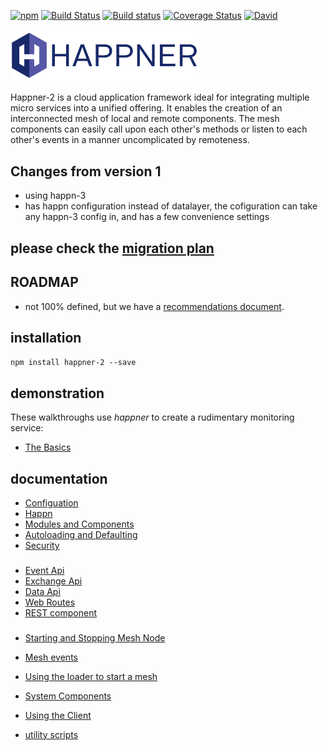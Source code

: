 [![npm](https://img.shields.io/npm/v/happner-2.svg)](https://www.npmjs.com/package/happner-2) [![Build Status](https://travis-ci.org/happner/happner-2.svg?branch=master)](https://travis-ci.org/happner/happner-2) [![Build status](https://ci.appveyor.com/api/projects/status/e5yrnt4fca59hksc/branch/master?svg=true)](https://ci.appveyor.com/project/happner/happner-2/branch/master) [![Coverage Status](https://coveralls.io/repos/happner/happner-2/badge.svg?branch=develop&service=github)](https://coveralls.io/github/happner/happner-2?branch=master) [![David](https://img.shields.io/david/happner/happner-2.svg)](https://img.shields.io/david/happner/happner-2.svg)

<img src="https://raw.githubusercontent.com/happner/happner-website/master/images/HAPPNER%20Logo.png" width="300"></img>

Happner-2 is a cloud application framework ideal for integrating multiple micro services into a unified offering. It enables the creation of an interconnected mesh of local and remote components. The mesh components can easily call upon each other's methods or listen to each other's events in a manner uncomplicated by remoteness.

## Changes from version 1

* using happn-3
* has happn configuration instead of datalayer, the cofiguration can take any happn-3 config in, and has a few convenience settings

please check the [migration plan](https://github.com/happner/happner-2/blob/master/docs/migration-plan.md)
---------------------------------------------

## ROADMAP

* not 100% defined, but we have a [recommendations document](https://docs.google.com/document/d/1IQc-VBdun8gQTaJ6CSPD0-5BArc0AS6gIkFh-Dx59yE/edit?usp=sharing).

## installation

`npm install happner-2 --save`

## demonstration

These walkthroughs use *happner* to create a rudimentary monitoring service:

* [The Basics](https://github.com/happner/happner-2/blob/master/docs/walkthrough/the-basics.md)


## documentation

* [Configuation](https://github.com/happner/happner-2/blob/master/docs/configuration.md)
* [Happn](https://github.com/happner/happner-2/blob/master/docs/happn.md)
* [Modules and Components](https://github.com/happner/happner-2/blob/master/docs/modules.md)
* [Autoloading and Defaulting](https://github.com/happner/happner-2/blob/master/docs/autoload.md)
* [Security](https://github.com/happner/happner-2/blob/master/docs/security.md)

###

* [Event Api](https://github.com/happner/happner-2/blob/master/docs/event.md)
* [Exchange Api](https://github.com/happner/happner-2/blob/master/docs/exchange.md)
* [Data Api](https://github.com/happner/happner-2/blob/master/docs/data.md)
* [Web Routes](https://github.com/happner/happner-2/blob/master/docs/webroutes.md)
* [REST component](https://github.com/happner/happner-2/blob/master/docs/restcomponent.md)

###

* [Starting and Stopping Mesh Node](https://github.com/happner/happner-2/blob/master/docs/starting.md)
* [Mesh events](https://github.com/happner/happner-2/blob/master/docs/mesh-events.md)
* [Using the loader to start a mesh](https://github.com/happner/happner-2/blob/master/docs/loader.md)
* [System Components](https://github.com/happner/happner-2/blob/master/docs/system.md)
* [Using the Client](https://github.com/happner/happner-2/blob/master/docs/client.md)


* [utility scripts](https://github.com/happner/happner-2/blob/master/docs/utility-scripts.md)
